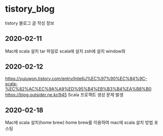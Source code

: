 # tistory_blog
tistory 블로그 글 작성 정보

## 2020-02-11
Mac에 scala 설치
tar 파일로 scala에 설치 zsh에 설치
window와 

## 2020-02-12
https://yujuwon.tistory.com/entry/IntelliJ%EC%97%90%EC%84%9C-scala-%EC%82%AC%EC%9A%A9%ED%95%B4%EB%B3%B4%EA%B8%B0
https://blog.outsider.ne.kr/945
Scala 프로젝트 생성 문제 발생

## 2020-02-18
Mac에 scala 설치(home brew)
home brew를 이용하여 mac에 scala 설치 방법 포스팅
